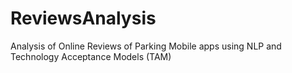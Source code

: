 # ReviewsAnalysis
Analysis of Online Reviews of Parking Mobile apps using NLP and Technology Acceptance Models (TAM)
